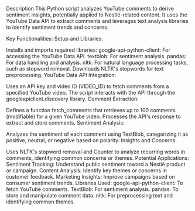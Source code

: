 Description
This Python script analyzes YouTube comments to derive sentiment insights, potentially applied to Nestlé-related content. It uses the YouTube Data API to extract comments and leverages text analysis libraries to identify sentiment trends and concerns.

Key Functionalities:
Setup and Libraries:

Installs and imports required libraries:
google-api-python-client: For accessing the YouTube Data API.
textblob: For sentiment analysis.
pandas: For data handling and analysis.
nltk: For natural language processing tasks, such as stopword removal.
Downloads NLTK's stopwords for text preprocessing.
YouTube Data API Integration:

Uses an API key and video ID (VIDEO_ID) to fetch comments from a specified YouTube video.
The script interacts with the API through the googleapiclient.discovery library.
Comment Extraction:

Defines a function fetch_comments that retrieves up to 100 comments (modifiable) for a given YouTube video.
Processes the API's response to extract and store comments.
Sentiment Analysis:

Analyzes the sentiment of each comment using TextBlob, categorizing it as positive, neutral, or negative based on polarity.
Insights and Concerns:

Uses NLTK's stopword removal and Counter to analyze recurring words in comments, identifying common concerns or themes.
Potential Applications:
Sentiment Tracking: Understand public sentiment toward a Nestlé product or campaign.
Content Analysis: Identify key themes or concerns in customer feedback.
Marketing Insights: Improve campaigns based on consumer sentiment trends.
Libraries Used:
google-api-python-client: To fetch YouTube comments.
TextBlob: For sentiment analysis.
pandas: To store and manipulate comment data.
nltk: For preprocessing text and identifying common themes.
